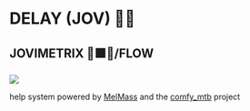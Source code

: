 
# DELAY (JOV) ✋🏽
## JOVIMETRIX 🔺🟩🔵/FLOW
<p></p>

![](https://raw.githubusercontent.com/Amorano/Jovimetrix-examples/master/node/DELAY/DELAY.gif)

help system powered by [MelMass](https://github.com/melMass) and the [comfy_mtb](https://github.com/melMass/comfy_mtb) project
